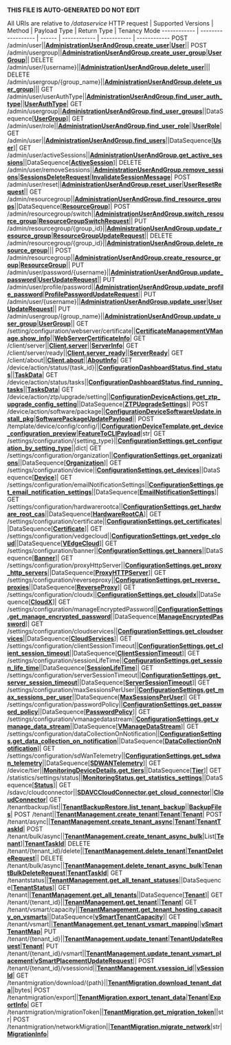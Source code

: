 **THIS FILE IS AUTO-GENERATED DO NOT EDIT**

All URIs are relative to */dataservice*
HTTP request | Supported Versions | Method | Payload Type | Return Type | Tenancy Mode
------------ | ------------------ | ------ | ------------ | ----------- | ------------
POST /admin/user||[**AdministrationUserAndGroup.create_user**](vmngclient/endpoints/administration_user_and_group.py#L157)|[**User**](vmngclient/endpoints/administration_user_and_group.py#L11)||
POST /admin/usergroup||[**AdministrationUserAndGroup.create_user_group**](vmngclient/endpoints/administration_user_and_group.py#L161)|[**UserGroup**](vmngclient/endpoints/administration_user_and_group.py#L48)||
DELETE /admin/user/{username}||[**AdministrationUserAndGroup.delete_user**](vmngclient/endpoints/administration_user_and_group.py#L173)|||
DELETE /admin/usergroup/{group_name}||[**AdministrationUserAndGroup.delete_user_group**](vmngclient/endpoints/administration_user_and_group.py#L177)|||
GET /admin/user/userAuthType||[**AdministrationUserAndGroup.find_user_auth_type**](vmngclient/endpoints/administration_user_and_group.py#L193)||[**UserAuthType**](vmngclient/endpoints/administration_user_and_group.py#L37)|
GET /admin/usergroup||[**AdministrationUserAndGroup.find_user_groups**](vmngclient/endpoints/administration_user_and_group.py#L197)||DataSequence[[**UserGroup**](vmngclient/endpoints/administration_user_and_group.py#L48)]|
GET /admin/user/role||[**AdministrationUserAndGroup.find_user_role**](vmngclient/endpoints/administration_user_and_group.py#L205)||[**UserRole**](vmngclient/endpoints/administration_user_and_group.py#L33)|
GET /admin/user||[**AdministrationUserAndGroup.find_users**](vmngclient/endpoints/administration_user_and_group.py#L209)||DataSequence[[**User**](vmngclient/endpoints/administration_user_and_group.py#L11)]|
GET /admin/user/activeSessions||[**AdministrationUserAndGroup.get_active_sessions**](vmngclient/endpoints/administration_user_and_group.py#L213)||DataSequence[[**ActiveSession**](vmngclient/endpoints/administration_user_and_group.py#L89)]|
DELETE /admin/user/removeSessions||[**AdministrationUserAndGroup.remove_sessions**](vmngclient/endpoints/administration_user_and_group.py#L225)|[**SessionsDeleteRequest**](vmngclient/endpoints/administration_user_and_group.py#L105)|[**InvalidateSessionMessage**](vmngclient/endpoints/administration_user_and_group.py#L118)|
POST /admin/user/reset||[**AdministrationUserAndGroup.reset_user**](vmngclient/endpoints/administration_user_and_group.py#L229)|[**UserResetRequest**](vmngclient/endpoints/administration_user_and_group.py#L85)||
GET /admin/resourcegroup||[**AdministrationUserAndGroup.find_resource_groups**](vmngclient/endpoints/administration_user_and_group.py#L233)||DataSequence[[**ResourceGroup**](vmngclient/endpoints/administration_user_and_group.py#L127)]|
POST /admin/resourcegroup/switch||[**AdministrationUserAndGroup.switch_resource_group**](vmngclient/endpoints/administration_user_and_group.py#L237)|[**ResourceGroupSwitchRequest**](vmngclient/endpoints/administration_user_and_group.py#L144)||
PUT /admin/resourcegroup/{group_id}||[**AdministrationUserAndGroup.update_resource_group**](vmngclient/endpoints/administration_user_and_group.py#L241)|[**ResourceGroupUpdateRequest**](vmngclient/endpoints/administration_user_and_group.py#L137)||
DELETE /admin/resourcegroup/{group_id}||[**AdministrationUserAndGroup.delete_resource_group**](vmngclient/endpoints/administration_user_and_group.py#L245)|||
POST /admin/resourcegroup||[**AdministrationUserAndGroup.create_resource_group**](vmngclient/endpoints/administration_user_and_group.py#L249)|[**ResourceGroup**](vmngclient/endpoints/administration_user_and_group.py#L127)||
PUT /admin/user/password/{username}||[**AdministrationUserAndGroup.update_password**](vmngclient/endpoints/administration_user_and_group.py#L261)|[**UserUpdateRequest**](vmngclient/endpoints/administration_user_and_group.py#L20)||
PUT /admin/user/profile/password||[**AdministrationUserAndGroup.update_profile_password**](vmngclient/endpoints/administration_user_and_group.py#L269)|[**ProfilePasswordUpdateRequest**](vmngclient/endpoints/administration_user_and_group.py#L122)||
PUT /admin/user/{username}||[**AdministrationUserAndGroup.update_user**](vmngclient/endpoints/administration_user_and_group.py#L273)|[**UserUpdateRequest**](vmngclient/endpoints/administration_user_and_group.py#L20)||
PUT /admin/usergroup/{group_name}||[**AdministrationUserAndGroup.update_user_group**](vmngclient/endpoints/administration_user_and_group.py#L277)|[**UserGroup**](vmngclient/endpoints/administration_user_and_group.py#L48)||
GET /setting/configuration/webserver/certificate||[**CertificateManagementVManage.show_info**](vmngclient/endpoints/certificate_management_vmanage.py#L43)||[**WebServerCertificateInfo**](vmngclient/endpoints/certificate_management_vmanage.py#L9)|
GET /client/server||[**Client.server**](vmngclient/endpoints/client.py#L65)||[**ServerInfo**](vmngclient/endpoints/client.py#L21)|
GET /client/server/ready||[**Client.server_ready**](vmngclient/endpoints/client.py#L69)||[**ServerReady**](vmngclient/endpoints/client.py#L60)|
GET /client/about||[**Client.about**](vmngclient/endpoints/client.py#L73)||[**AboutInfo**](vmngclient/endpoints/client.py#L49)|
GET /device/action/status/{task_id}||[**ConfigurationDashboardStatus.find_status**](vmngclient/endpoints/configuration_dashboard_status.py#L89)||[**TaskData**](vmngclient/endpoints/configuration_dashboard_status.py#L76)|
GET /device/action/status/tasks||[**ConfigurationDashboardStatus.find_running_tasks**](vmngclient/endpoints/configuration_dashboard_status.py#L93)||[**TasksData**](vmngclient/endpoints/configuration_dashboard_status.py#L84)|
GET /device/action/ztp/upgrade/setting||[**ConfigurationDeviceActions.get_ztp_upgrade_config_setting**](vmngclient/endpoints/configuration_device_actions.py#L74)||DataSequence[[**ZTPUpgradeSettings**](vmngclient/endpoints/configuration_device_actions.py#L10)]|
POST /device/action/software/package||[**ConfigurationDeviceSoftwareUpdate.install_pkg**](vmngclient/endpoints/configuration_device_software_update.py#L22)|[**SoftwarePackageUpdatePayload**](vmngclient/utils/upgrades_helper.py#L68)||
POST /template/device/config/config/||[**ConfigurationDeviceTemplate.get_device_configuration_preview**](vmngclient/endpoints/configuration_device_template.py#L19)|[**FeatureToCLIPayload**](vmngclient/endpoints/configuration_device_template.py#L10)|str|
GET /settings/configuration/{setting_type}||[**ConfigurationSettings.get_configuration_by_setting_type**](vmngclient/endpoints/configuration_settings.py#L148)||dict|
GET /settings/configuration/organization||[**ConfigurationSettings.get_organizations**](vmngclient/endpoints/configuration_settings.py#L152)||DataSequence[[**Organization**](vmngclient/endpoints/configuration_settings.py#L23)]|
GET /settings/configuration/device||[**ConfigurationSettings.get_devices**](vmngclient/endpoints/configuration_settings.py#L156)||DataSequence[[**Device**](vmngclient/endpoints/configuration_settings.py#L29)]|
GET /settings/configuration/emailNotificationSettings||[**ConfigurationSettings.get_email_notification_settings**](vmngclient/endpoints/configuration_settings.py#L160)||DataSequence[[**EmailNotificationSettings**](vmngclient/endpoints/configuration_settings.py#L34)]|
GET /settings/configuration/hardwarerootca||[**ConfigurationSettings.get_hardware_root_cas**](vmngclient/endpoints/configuration_settings.py#L164)||DataSequence[[**HardwareRootCA**](vmngclient/endpoints/configuration_settings.py#L38)]|
GET /settings/configuration/certificate||[**ConfigurationSettings.get_certificates**](vmngclient/endpoints/configuration_settings.py#L168)||DataSequence[[**Certificate**](vmngclient/endpoints/configuration_settings.py#L43)]|
GET /settings/configuration/vedgecloud||[**ConfigurationSettings.get_vedge_cloud**](vmngclient/endpoints/configuration_settings.py#L172)||DataSequence[[**VEdgeCloud**](vmngclient/endpoints/configuration_settings.py#L52)]|
GET /settings/configuration/banner||[**ConfigurationSettings.get_banners**](vmngclient/endpoints/configuration_settings.py#L176)||DataSequence[[**Banner**](vmngclient/endpoints/configuration_settings.py#L56)]|
GET /settings/configuration/proxyHttpServer||[**ConfigurationSettings.get_proxy_http_servers**](vmngclient/endpoints/configuration_settings.py#L180)||DataSequence[[**ProxyHTTPServer**](vmngclient/endpoints/configuration_settings.py#L60)]|
GET /settings/configuration/reverseproxy||[**ConfigurationSettings.get_reverse_proxies**](vmngclient/endpoints/configuration_settings.py#L184)||DataSequence[[**ReverseProxy**](vmngclient/endpoints/configuration_settings.py#L66)]|
GET /settings/configuration/cloudx||[**ConfigurationSettings.get_cloudx**](vmngclient/endpoints/configuration_settings.py#L188)||DataSequence[[**CloudX**](vmngclient/endpoints/configuration_settings.py#L70)]|
GET /settings/configuration/manageEncryptedPassword||[**ConfigurationSettings.get_manage_encrypted_password**](vmngclient/endpoints/configuration_settings.py#L192)||DataSequence[[**ManageEncryptedPassword**](vmngclient/endpoints/configuration_settings.py#L74)]|
GET /settings/configuration/cloudservices||[**ConfigurationSettings.get_cloudservices**](vmngclient/endpoints/configuration_settings.py#L196)||DataSequence[[**CloudServices**](vmngclient/endpoints/configuration_settings.py#L78)]|
GET /settings/configuration/clientSessionTimeout||[**ConfigurationSettings.get_client_session_timeout**](vmngclient/endpoints/configuration_settings.py#L200)||DataSequence[[**ClientSessionTimeout**](vmngclient/endpoints/configuration_settings.py#L88)]|
GET /settings/configuration/sessionLifeTime||[**ConfigurationSettings.get_session_life_time**](vmngclient/endpoints/configuration_settings.py#L204)||DataSequence[[**SessionLifeTime**](vmngclient/endpoints/configuration_settings.py#L93)]|
GET /settings/configuration/serverSessionTimeout||[**ConfigurationSettings.get_server_session_timeout**](vmngclient/endpoints/configuration_settings.py#L208)||DataSequence[[**ServerSessionTimeout**](vmngclient/endpoints/configuration_settings.py#L97)]|
GET /settings/configuration/maxSessionsPerUser||[**ConfigurationSettings.get_max_sessions_per_user**](vmngclient/endpoints/configuration_settings.py#L212)||DataSequence[[**MaxSessionsPerUser**](vmngclient/endpoints/configuration_settings.py#L101)]|
GET /settings/configuration/passwordPolicy||[**ConfigurationSettings.get_password_policy**](vmngclient/endpoints/configuration_settings.py#L216)||DataSequence[[**PasswordPolicy**](vmngclient/endpoints/configuration_settings.py#L105)]|
GET /settings/configuration/vmanagedatastream||[**ConfigurationSettings.get_vmanage_data_stream**](vmngclient/endpoints/configuration_settings.py#L220)||DataSequence[[**VManageDataStream**](vmngclient/endpoints/configuration_settings.py#L112)]|
GET /settings/configuration/dataCollectionOnNotification||[**ConfigurationSettings.get_data_collection_on_notification**](vmngclient/endpoints/configuration_settings.py#L224)||DataSequence[[**DataCollectionOnNotification**](vmngclient/endpoints/configuration_settings.py#L119)]|
GET /settings/configuration/sdWanTelemetry||[**ConfigurationSettings.get_sdwan_telemetry**](vmngclient/endpoints/configuration_settings.py#L228)||DataSequence[[**SDWANTelemetry**](vmngclient/endpoints/configuration_settings.py#L123)]|
GET /device/tier||[**MonitoringDeviceDetails.get_tiers**](vmngclient/endpoints/monitoring_device_details.py#L116)||DataSequence[[**Tier**](vmngclient/endpoints/monitoring_device_details.py#L15)]|
GET /statistics/settings/status||[**MonitoringStatus.get_statistics_settings**](vmngclient/endpoints/monitoring_status.py#L32)||DataSequence[[**Status**](vmngclient/endpoints/monitoring_status.py#L17)]|
GET /sdavc/cloudconnector||[**SDAVCCloudConnector.get_cloud_connector**](vmngclient/endpoints/sdavc_cloud_connector.py#L28)||[**CloudConnector**](vmngclient/endpoints/sdavc_cloud_connector.py#L10)|
GET /tenantbackup/list||[**TenantBackupRestore.list_tenant_backup**](vmngclient/endpoints/tenant_backup_restore.py#L35)||[**BackupFiles**](vmngclient/endpoints/tenant_backup_restore.py#L10)|
POST /tenant||[**TenantManagement.create_tenant**](vmngclient/endpoints/tenant_management.py#L118)|[**Tenant**](vmngclient/model/tenant.py#L21)|[**Tenant**](vmngclient/model/tenant.py#L21)|
POST /tenant/async||[**TenantManagement.create_tenant_async**](vmngclient/endpoints/tenant_management.py#L123)|[**Tenant**](vmngclient/model/tenant.py#L21)|[**TenantTaskId**](vmngclient/endpoints/tenant_management.py#L21)|
POST /tenant/bulk/async||[**TenantManagement.create_tenant_async_bulk**](vmngclient/endpoints/tenant_management.py#L128)|List[[**Tenant**](vmngclient/model/tenant.py#L21)]|[**TenantTaskId**](vmngclient/endpoints/tenant_management.py#L21)|
DELETE /tenant/{tenant_id}/delete||[**TenantManagement.delete_tenant**](vmngclient/endpoints/tenant_management.py#L134)|[**TenantDeleteRequest**](vmngclient/endpoints/tenant_management.py#L12)||
DELETE /tenant/bulk/async||[**TenantManagement.delete_tenant_async_bulk**](vmngclient/endpoints/tenant_management.py#L139)|[**TenantBulkDeleteRequest**](vmngclient/endpoints/tenant_management.py#L16)|[**TenantTaskId**](vmngclient/endpoints/tenant_management.py#L21)|
GET /tenantstatus||[**TenantManagement.get_all_tenant_statuses**](vmngclient/endpoints/tenant_management.py#L149)||DataSequence[[**TenantStatus**](vmngclient/endpoints/tenant_management.py#L54)]|
GET /tenant||[**TenantManagement.get_all_tenants**](vmngclient/endpoints/tenant_management.py#L154)||DataSequence[[**Tenant**](vmngclient/model/tenant.py#L21)]|
GET /tenant/{tenant_id}||[**TenantManagement.get_tenant**](vmngclient/endpoints/tenant_management.py#L159)||[**Tenant**](vmngclient/model/tenant.py#L21)|
GET /tenant/vsmart/capacity||[**TenantManagement.get_tenant_hosting_capacity_on_vsmarts**](vmngclient/endpoints/tenant_management.py#L164)||DataSequence[[**vSmartTenantCapacity**](vmngclient/endpoints/tenant_management.py#L103)]|
GET /tenant/vsmart||[**TenantManagement.get_tenant_vsmart_mapping**](vmngclient/endpoints/tenant_management.py#L169)||[**vSmartTenantMap**](vmngclient/endpoints/tenant_management.py#L109)|
PUT /tenant/{tenant_id}||[**TenantManagement.update_tenant**](vmngclient/endpoints/tenant_management.py#L182)|[**TenantUpdateRequest**](vmngclient/endpoints/tenant_management.py#L63)|[**Tenant**](vmngclient/model/tenant.py#L21)|
PUT /tenant/{tenant_id}/vsmart||[**TenantManagement.update_tenant_vsmart_placement**](vmngclient/endpoints/tenant_management.py#L187)|[**vSmartPlacementUpdateRequest**](vmngclient/endpoints/tenant_management.py#L98)||
POST /tenant/{tenant_id}/vsessionid||[**TenantManagement.vsession_id**](vmngclient/endpoints/tenant_management.py#L192)||[**vSessionId**](vmngclient/endpoints/tenant_management.py#L113)|
GET /tenantmigration/download/{path}||[**TenantMigration.download_tenant_data**](vmngclient/endpoints/tenant_migration.py#L39)||bytes|
POST /tenantmigration/export||[**TenantMigration.export_tenant_data**](vmngclient/endpoints/tenant_migration.py#L43)|[**Tenant**](vmngclient/model/tenant.py#L21)|[**ExportInfo**](vmngclient/endpoints/tenant_migration.py#L16)|
GET /tenantmigration/migrationToken||[**TenantMigration.get_migration_token**](vmngclient/endpoints/tenant_migration.py#L47)||str|
POST /tenantmigration/networkMigration||[**TenantMigration.migrate_network**](vmngclient/endpoints/tenant_migration.py#L56)|str|[**MigrationInfo**](vmngclient/endpoints/tenant_migration.py#L34)|
